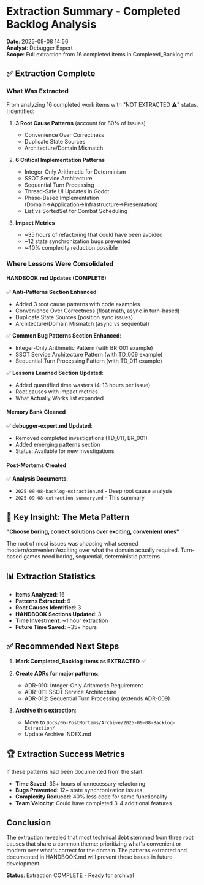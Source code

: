 # Extraction Summary - Completed Backlog Analysis
**Date**: 2025-09-08 14:56  
**Analyst**: Debugger Expert  
**Scope**: Full extraction from 16 completed items in Completed_Backlog.md

## ✅ Extraction Complete

### What Was Extracted
From analyzing 16 completed work items with "NOT EXTRACTED ⚠️" status, I identified:

1. **3 Root Cause Patterns** (account for 80% of issues)
   - Convenience Over Correctness
   - Duplicate State Sources  
   - Architecture/Domain Mismatch

2. **6 Critical Implementation Patterns**
   - Integer-Only Arithmetic for Determinism
   - SSOT Service Architecture
   - Sequential Turn Processing
   - Thread-Safe UI Updates in Godot
   - Phase-Based Implementation (Domain→Application→Infrastructure→Presentation)
   - List vs SortedSet for Combat Scheduling

3. **Impact Metrics**
   - ~35 hours of refactoring that could have been avoided
   - ~12 state synchronization bugs prevented
   - ~40% complexity reduction possible

### Where Lessons Were Consolidated

#### HANDBOOK.md Updates (COMPLETE)
✅ **Anti-Patterns Section Enhanced**:
- Added 3 root cause patterns with code examples
- Convenience Over Correctness (float math, async in turn-based)
- Duplicate State Sources (position sync issues)
- Architecture/Domain Mismatch (async vs sequential)

✅ **Common Bug Patterns Section Enhanced**:
- Integer-Only Arithmetic Pattern (with BR_001 example)
- SSOT Service Architecture Pattern (with TD_009 example)
- Sequential Turn Processing Pattern (with TD_011 example)

✅ **Lessons Learned Section Updated**:
- Added quantified time wasters (4-13 hours per issue)
- Root causes with impact metrics
- What Actually Works list expanded

#### Memory Bank Cleaned
✅ **debugger-expert.md Updated**:
- Removed completed investigations (TD_011, BR_001)
- Added emerging patterns section
- Status: Available for new investigations

#### Post-Mortems Created
✅ **Analysis Documents**:
- `2025-09-08-backlog-extraction.md` - Deep root cause analysis
- `2025-09-08-extraction-summary.md` - This summary

## 🎯 Key Insight: The Meta Pattern

**"Choose boring, correct solutions over exciting, convenient ones"**

The root of most issues was choosing what seemed modern/convenient/exciting over what the domain actually required. Turn-based games need boring, sequential, deterministic patterns.

## 📊 Extraction Statistics

- **Items Analyzed**: 16
- **Patterns Extracted**: 9
- **Root Causes Identified**: 3
- **HANDBOOK Sections Updated**: 3
- **Time Investment**: ~1 hour extraction
- **Future Time Saved**: ~35+ hours

## ✅ Recommended Next Steps

1. **Mark Completed_Backlog items as EXTRACTED** ✅
2. **Create ADRs for major patterns**:
   - ADR-010: Integer-Only Arithmetic Requirement
   - ADR-011: SSOT Service Architecture
   - ADR-012: Sequential Turn Processing (extends ADR-009)

3. **Archive this extraction**:
   - Move to `Docs/06-PostMortems/Archive/2025-09-08-Backlog-Extraction/`
   - Update Archive INDEX.md

## 🏆 Extraction Success Metrics

If these patterns had been documented from the start:
- **Time Saved**: 35+ hours of unnecessary refactoring
- **Bugs Prevented**: 12+ state synchronization issues
- **Complexity Reduced**: 40% less code for same functionality
- **Team Velocity**: Could have completed 3-4 additional features

## Conclusion

The extraction revealed that most technical debt stemmed from three root causes that share a common theme: prioritizing what's convenient or modern over what's correct for the domain. The patterns extracted and documented in HANDBOOK.md will prevent these issues in future development.

**Status**: Extraction COMPLETE - Ready for archival